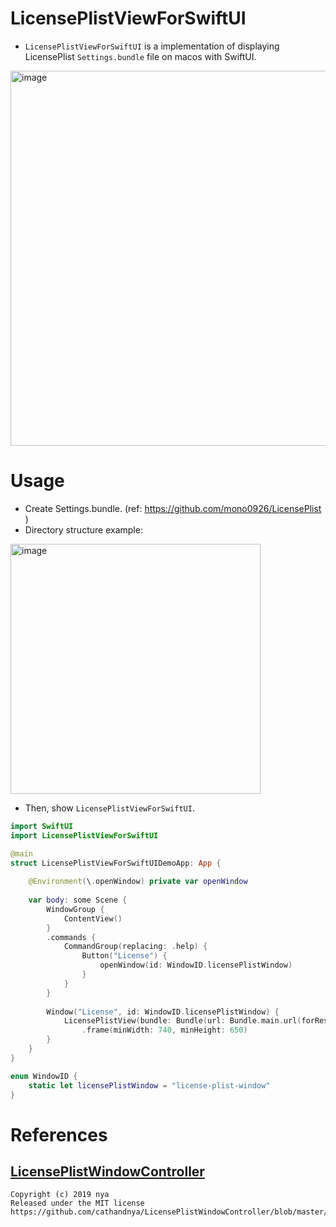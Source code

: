 # LicensePlistViewForSwiftUI
- `LicensePlistViewForSwiftUI` is a implementation of displaying LicensePlist `Settings.bundle` file on macos with SwiftUI.

<img width="600" alt="image" src="https://i.imgur.com/sixeD0U.png">

# Usage
- Create Settings.bundle. (ref: https://github.com/mono0926/LicensePlist )
- Directory structure example:

<img width="400" alt="image" src="https://i.imgur.com/GQnnXxP.png">

- Then, show `LicensePlistViewForSwiftUI`.

```swift
import SwiftUI
import LicensePlistViewForSwiftUI

@main
struct LicensePlistViewForSwiftUIDemoApp: App {
    
    @Environment(\.openWindow) private var openWindow
    
    var body: some Scene {
        WindowGroup {
            ContentView()
        }
        .commands {
            CommandGroup(replacing: .help) {
                Button("License") {
                    openWindow(id: WindowID.licensePlistWindow)
                }
            }
        }
                    
        Window("License", id: WindowID.licensePlistWindow) {
            LicensePlistView(bundle: Bundle(url: Bundle.main.url(forResource: "Settings", withExtension: "bundle")!)!)
                .frame(minWidth: 740, minHeight: 650)
        }        
    }
}

enum WindowID {
    static let licensePlistWindow = "license-plist-window"
}
```

# References
## [LicensePlistWindowController](https://github.com/cathandnya/LicensePlistWindowController)

```
Copyright (c) 2019 nya
Released under the MIT license
https://github.com/cathandnya/LicensePlistWindowController/blob/master/LICENSE
```
